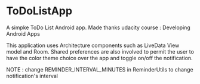 # ToDoListApp
A simpke ToDo List Android app. Made thanks udacity course : Developing Android Apps

This application uses Architecture components such as LiveData View model and Room. Shared preferences are also involved to permit the user to have the color theme choice over the app and toggle on/off the notification.

NOTE : change REMINDER_INTERVAL_MINUTES in ReminderUtils to change notification's interval
